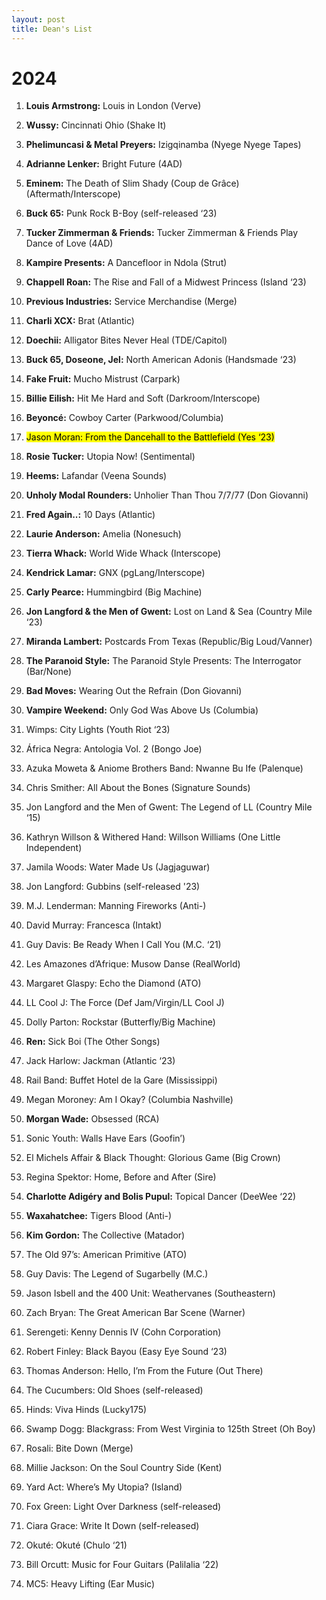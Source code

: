 ```yaml
---
layout: post
title: Dean's List
---
```


# 2024

1. **Louis Armstrong:** Louis in London (Verve)
2. **Wussy:** Cincinnati Ohio (Shake It)
3. **Phelimuncasi & Metal Preyers:** Izigqinamba (Nyege Nyege Tapes)
4. **Adrianne Lenker:** Bright Future (4AD)
5. **Eminem:** The Death of Slim Shady (Coup de Grâce) (Aftermath/Interscope)
6. **Buck 65:** Punk Rock B-Boy (self-released ‘23)
7. **Tucker Zimmerman & Friends:** Tucker Zimmerman & Friends Play Dance of Love (4AD)
8. **Kampire Presents:** A Dancefloor in Ndola (Strut)
9. **Chappell Roan:** The Rise and Fall of a Midwest Princess (Island ‘23)
10. **Previous Industries:** Service Merchandise (Merge)
11. **Charli XCX:** Brat (Atlantic)
12. **Doechii:** Alligator Bites Never Heal (TDE/Capitol)
13. **Buck 65, Doseone, Jel:** North American Adonis (Handsmade ‘23)
14. **Fake Fruit:** Mucho Mistrust (Carpark)
15. **Billie Eilish:** Hit Me Hard and Soft (Darkroom/Interscope)
16. **Beyoncé:** Cowboy Carter (Parkwood/Columbia)
17. <mark>Jason Moran: From the Dancehall to the Battlefield (Yes ‘23)</mark>
18. **Rosie Tucker:** Utopia Now! (Sentimental)
19. **Heems:** Lafandar (Veena Sounds)
20. **Unholy Modal Rounders:** Unholier Than Thou 7/7/77 (Don Giovanni)
21. **Fred Again..:** 10 Days (Atlantic)
22. **Laurie Anderson:** Amelia (Nonesuch)
23. **Tierra Whack:** World Wide Whack (Interscope)
24. **Kendrick Lamar:** GNX (pgLang/Interscope)
25. **Carly Pearce:** Hummingbird (Big Machine)
26. **Jon Langford & the Men of Gwent:** Lost on Land & Sea (Country Mile ‘23)
27. **Miranda Lambert:** Postcards From Texas (Republic/Big Loud/Vanner)
28. **The Paranoid Style:** The Paranoid Style Presents: The Interrogator (Bar/None)
29. **Bad Moves:** Wearing Out the Refrain (Don Giovanni)
30. **Vampire Weekend:** Only God Was Above Us (Columbia)

31. Wimps: City Lights (Youth Riot ‘23)
32. África Negra: Antologia Vol. 2 (Bongo Joe)
33. Azuka Moweta & Aniome Brothers Band: Nwanne Bu Ife (Palenque)
34. Chris Smither: All About the Bones (Signature Sounds)
35. Jon Langford and the Men of Gwent: The Legend of LL (Country Mile ‘15)
36. Kathryn Willson & Withered Hand: Willson Williams (One Little Independent)
37. Jamila Woods: Water Made Us (Jagjaguwar)
38. Jon Langford: Gubbins (self-released '23)
39. M.J. Lenderman: Manning Fireworks (Anti-)
40. David Murray: Francesca (Intakt)
41. Guy Davis: Be Ready When I Call You (M.C. ‘21)
42. Les Amazones d’Afrique: Musow Danse (RealWorld)
43. Margaret Glaspy: Echo the Diamond (ATO)
44. LL Cool J: The Force (Def Jam/Virgin/LL Cool J)
45. Dolly Parton: Rockstar (Butterfly/Big Machine)
46. **Ren:** Sick Boi (The Other Songs)
47. Jack Harlow: Jackman (Atlantic ‘23)
48. Rail Band: Buffet Hotel de la Gare (Mississippi)
49. Megan Moroney: Am I Okay? (Columbia Nashville)
50. **Morgan Wade:** Obsessed (RCA)
51. Sonic Youth: Walls Have Ears (Goofin’)
52. El Michels Affair & Black Thought: Glorious Game (Big Crown)
53. Regina Spektor: Home, Before and After (Sire)
54. **Charlotte Adigéry and Bolis Pupul:** Topical Dancer (DeeWee ‘22)
55. **Waxahatchee:** Tigers Blood (Anti-)
56. **Kim Gordon:** The Collective (Matador)
57. The Old 97’s: American Primitive (ATO)
58. Guy Davis: The Legend of Sugarbelly (M.C.)
59. Jason Isbell and the 400 Unit: Weathervanes (Southeastern)
60. Zach Bryan: The Great American Bar Scene (Warner)
61. Serengeti: Kenny Dennis IV (Cohn Corporation)
62. Robert Finley: Black Bayou (Easy Eye Sound ‘23)
63. Thomas Anderson: Hello, I’m From the Future (Out There)
64. The Cucumbers: Old Shoes (self-released)
65. Hinds: Viva Hinds (Lucky175)
66. Swamp Dogg: Blackgrass: From West Virginia to 125th Street (Oh Boy)
67. Rosali: Bite Down (Merge)
68. Millie Jackson: On the Soul Country Side (Kent)
69. Yard Act: Where’s My Utopia? (Island)
70. Fox Green: Light Over Darkness (self-released)
71. Ciara Grace: Write It Down (self-released)
72. Okuté: Okuté (Chulo ‘21)
73. Bill Orcutt: Music for Four Guitars (Palilalia ‘22)
74. MC5: Heavy Lifting (Ear Music)

